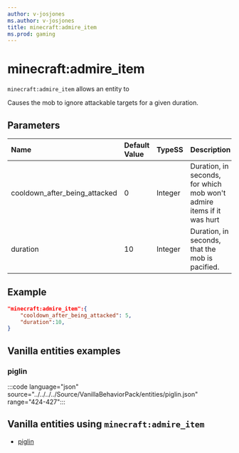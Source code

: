 ```yaml
---
author: v-josjones
ms.author: v-josjones
title: minecraft:admire_item
ms.prod: gaming
---
```


# minecraft:admire_item

`minecraft:admire_item` allows an entity to

Causes the mob to ignore attackable targets for a given duration.

## Parameters

|Name |Default Value  |TypeSS  |Description  |
|:----------|:----------|:----------|:----------|
|cooldown_after_being_attacked| 0| Integer|  Duration, in seconds, for which mob won't admire items if it was hurt |
|duration| 10| Integer|  Duration, in seconds, that the mob is pacified. |

## Example

```json
"minecraft:admire_item":{
    "cooldown_after_being_attacked": 5,
    "duration":10,
}
```

## Vanilla entities examples

### piglin

:::code language="json" source="../../../../Source/VanillaBehaviorPack/entities/piglin.json" range="424-427":::

## Vanilla entities using `minecraft:admire_item`

- [piglin](../../../../Source/VanillaBehaviorPack_Snippets/entities/piglin.md)
